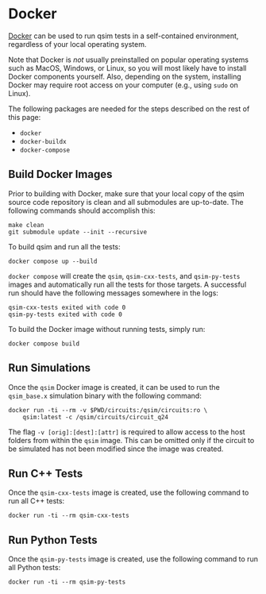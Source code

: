 # Docker

[Docker](https://docker.com) can be used to run qsim tests in a self-contained
environment, regardless of your local operating system.

Note that Docker is _not_ usually preinstalled on popular operating systems
such as MacOS, Windows, or Linux, so you will most likely have to install
Docker components yourself. Also, depending on the system, installing Docker
may require root access on your computer (e.g., using `sudo` on Linux).

The following packages are needed for the steps described on the rest of this
page:

*   `docker`
*   `docker-buildx`
*   `docker-compose`

## Build Docker Images

Prior to building with Docker, make sure that your local copy of the qsim
source code repository is clean and all submodules are up-to-date. The
following commands should accomplish this:

```
make clean
git submodule update --init --recursive
```

To build qsim and run all the tests:

```
docker compose up --build
```

`docker compose` will create the `qsim`, `qsim-cxx-tests`, and `qsim-py-tests`
images and automatically run all the tests for those targets. A successful run
should have the following messages somewhere in the logs:

```
qsim-cxx-tests exited with code 0
qsim-py-tests exited with code 0
```

To build the Docker image without running tests, simply run:

```
docker compose build
```

## Run Simulations

Once the `qsim` Docker image is created, it can be used to run the
`qsim_base.x` simulation binary with the following command:

```
docker run -ti --rm -v $PWD/circuits:/qsim/circuits:ro \
    qsim:latest -c /qsim/circuits/circuit_q24
```

The flag `-v [orig]:[dest]:[attr]` is required to allow access to the host
folders from within the `qsim` image. This can be omitted only if the circuit
to be simulated has not been modified since the image was created.

## Run C++ Tests

Once the `qsim-cxx-tests` image is created, use the following command to run
all C++ tests:

```
docker run -ti --rm qsim-cxx-tests
```

## Run Python Tests

Once the `qsim-py-tests` image is created, use the following command to run
all Python tests:

```
docker run -ti --rm qsim-py-tests
```
